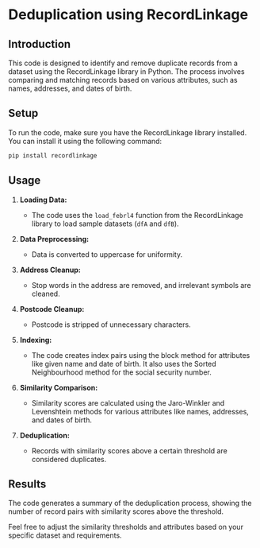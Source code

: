 # Deduplication using RecordLinkage

## Introduction

This code is designed to identify and remove duplicate records from a dataset using the RecordLinkage library in Python. The process involves comparing and matching records based on various attributes, such as names, addresses, and dates of birth.

## Setup

To run the code, make sure you have the RecordLinkage library installed. You can install it using the following command:

```bash
pip install recordlinkage
```

## Usage

1. **Loading Data:**
   - The code uses the `load_febrl4` function from the RecordLinkage library to load sample datasets (`dfA` and `dfB`).

2. **Data Preprocessing:**
   - Data is converted to uppercase for uniformity.

3. **Address Cleanup:**
   - Stop words in the address are removed, and irrelevant symbols are cleaned.

4. **Postcode Cleanup:**
   - Postcode is stripped of unnecessary characters.

5. **Indexing:**
   - The code creates index pairs using the block method for attributes like given name and date of birth. It also uses the Sorted Neighbourhood method for the social security number.

6. **Similarity Comparison:**
   - Similarity scores are calculated using the Jaro-Winkler and Levenshtein methods for various attributes like names, addresses, and dates of birth.

7. **Deduplication:**
   - Records with similarity scores above a certain threshold are considered duplicates.

## Results

The code generates a summary of the deduplication process, showing the number of record pairs with similarity scores above the threshold.

Feel free to adjust the similarity thresholds and attributes based on your specific dataset and requirements.
